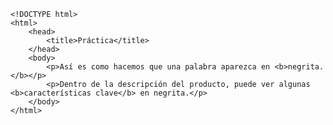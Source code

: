 <code>
&lt;!DOCTYPE html&gt;
&lt;html&gt;
    &lt;head&gt;
        &lt;title&gt;Práctica&lt;/title&gt;
    &lt;/head&gt;
    &lt;body&gt;
        &lt;p&gt;Así es como hacemos que una palabra aparezca en &lt;b&gt;negrita.&lt;/b&gt;&lt;/p&gt;
        &lt;p&gt;Dentro de la descripción del producto, puede ver algunas &lt;b&gt;características clave&lt;/b&gt; en negrita.&lt;/p&gt;
    &lt;/body&gt;
&lt;/html&gt;
</code>